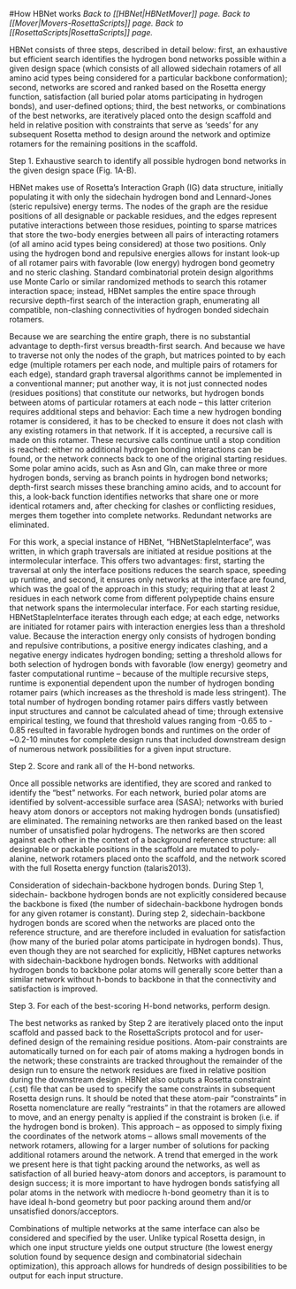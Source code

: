 #How HBNet works
*Back to [[HBNet|HBNetMover]] page.  Back to [[Mover|Movers-RosettaScripts]] page.  Back to [[RosettaScripts|RosettaScripts]] page.*<br>



HBNet consists of three steps, described in detail below: first, an exhaustive but efficient search identifies the hydrogen bond networks possible within a given design space (which consists of all allowed sidechain rotamers of all amino acid types being considered for a particular backbone conformation); second, networks are scored and ranked based on the Rosetta energy function, satisfaction (all buried polar atoms participating in hydrogen bonds), and user-defined options; third, the best networks, or combinations of the best networks, are iteratively placed onto the design scaffold and held in relative position with constraints that serve as ‘seeds’ for any subsequent Rosetta method to design around the network and optimize rotamers for the remaining positions in the scaffold. 

Step 1. Exhaustive search to identify all possible hydrogen bond networks in the given design space (Fig. 1A-B).

HBNet makes use of Rosetta’s Interaction Graph (IG) data structure, initially populating it with only the sidechain hydrogen bond and Lennard-Jones (steric repulsive) energy terms. The nodes of the graph are the residue positions of all designable or packable residues, and the edges represent putative interactions between those residues, pointing to sparse matrices that store the two-body energies between all pairs of interacting rotamers (of all amino acid types being considered) at those two positions. Only using the hydrogen bond and repulsive energies allows for instant look-up of all rotamer pairs with favorable (low energy) hydrogen bond geometry and no steric clashing. Standard combinatorial protein design algorithms use Monte Carlo or similar randomized methods to search this rotamer interaction space; instead, HBNet samples the entire space through recursive depth-first search of the interaction graph, enumerating all compatible, non-clashing connectivities of hydrogen bonded sidechain rotamers. 

Because we are searching the entire graph, there is no substantial advantage to depth-first versus breadth-first search. And because we have to traverse not only the nodes of the graph, but matrices pointed to by each edge (multiple rotamers per each node, and multiple pairs of rotamers for each edge), standard graph traversal algorithms cannot be implemented in a conventional manner; put another way, it is not just connected nodes (residues positions) that constitute our networks, but hydrogen bonds between atoms of particular rotamers at each node – this latter criterion requires additional steps and behavior: 
Each time a new hydrogen bonding rotamer is considered, it has to be checked to ensure it does not clash with any existing rotamers in that network. If it is accepted, a recursive call is made on this rotamer. These recursive calls continue until a stop condition is reached: either no additional hydrogen bonding interactions can be found, or the network connects back to one of the original starting residues. 
Some polar amino acids, such as Asn and Gln, can make three or more hydrogen bonds, serving as branch points in hydrogen bond networks; depth-first search misses these branching amino acids, and to account for this, a look-back function identifies networks that share one or more identical rotamers and, after checking for clashes or conflicting residues, merges them together into complete networks. Redundant networks are eliminated. 

For this work, a special instance of HBNet, “HBNetStapleInterface”, was written, in which graph traversals are initiated at residue positions at the intermolecular interface. This offers two advantages: first, starting the traversal at only the interface positions reduces the search space, speeding up runtime, and second, it ensures only networks at the interface are found, which was the goal of the approach in this study; requiring that at least 2 residues in each network come from different polypeptide chains ensure that network spans the intermolecular interface. For each starting residue, HBNetStapleInterface iterates through each edge; at each edge, networks are initiated for rotamer pairs with interaction energies less than a threshold value. Because the interaction energy only consists of hydrogen bonding and repulsive contributions, a positive energy indicates clashing, and a negative energy indicates 
hydrogen bonding; setting a threshold allows for both selection of hydrogen bonds with favorable (low energy) geometry and faster computational runtime – because of the multiple recursive steps, runtime is exponential dependent upon the number of hydrogen bonding rotamer pairs (which increases as the threshold is made less stringent). The total number of hydrogen bonding rotamer pairs differs vastly between input structures and cannot be calculated ahead of time; through extensive empirical testing, we found that threshold values ranging from -0.65 to - 0.85 resulted in favorable hydrogen bonds and runtimes on the order of ~0.2-10 minutes for complete design runs that included downstream design of numerous network possibilities for a given input structure. 

Step 2. Score and rank all of the H-bond networks. 

Once all possible networks are identified, they are scored and ranked to identify the “best” networks. For each network, buried polar atoms are identified by solvent-accessible surface area (SASA); networks with buried heavy atom donors or acceptors not making hydrogen bonds (unsatisfied) are eliminated. The remaining networks are then ranked based on the least number of unsatisfied polar hydrogens. The networks are then scored against each other in the context of a background reference structure: all designable or packable positions in the scaffold are mutated to poly-alanine, network rotamers placed onto the scaffold, and the network scored with the full Rosetta energy function (talaris2013). 

Consideration of sidechain-backbone hydrogen bonds. During Step 1, sidechain- backbone hydrogen bonds are not explicitly considered because the backbone is fixed (the number of sidechain-backbone hydrogen bonds for any given rotamer is constant). During step 2, sidechain-backbone hydrogen bonds are scored when the networks are placed onto the reference structure, and are therefore included in evaluation for satisfaction (how many of the buried polar atoms participate in hydrogen bonds). Thus, even though they are not searched for explicitly, HBNet captures networks with sidechain-backbone hydrogen bonds. Networks with additional hydrogen bonds to backbone polar atoms will generally score better than a similar network without h-bonds to backbone in that the connectivity and satisfaction is improved. 

Step 3. For each of the best-scoring H-bond networks, perform design. 

The best networks as ranked by Step 2 are iteratively placed onto the input scaffold and passed 
back to the RosettaScripts protocol and for user-defined design of the remaining residue positions. Atom-pair constraints are automatically turned on for each pair of atoms making a hydrogen bonds in the network; these constraints are tracked throughout the remainder of the design run to ensure the network residues are fixed in relative position during the downstream design. HBNet also outputs a Rosetta constraint (.cst) file that can be used to specify the same constraints in subsequent Rosetta design runs. 
It should be noted that these atom-pair “constraints” in Rosetta nomenclature are really “restraints” in that the rotamers are allowed to move, and an energy penalty is applied if the constraint is broken (i.e. if the hydrogen bond is broken). This approach – as opposed to simply fixing the coordinates of the network atoms – allows small movements of the network rotamers, allowing for a larger number of solutions for packing additional rotamers around the network. A trend that emerged in the work we present here is that tight packing around the networks, as well as satisfaction of all buried heavy-atom donors and acceptors, is paramount to design success; it is more important to have hydrogen bonds satisfying all polar atoms in the network with mediocre h-bond geometry than it is to have ideal h-bond geometry but poor packing around them and/or unsatisfied donors/acceptors. 

Combinations of multiple networks at the same interface can also be considered and specified by the user. Unlike typical Rosetta design, in which one input structure yields one output structure (the lowest energy solution found by sequence design and combinatorial sidechain optimization), this approach allows for hundreds of design possibilities to be output for each input structure. 


